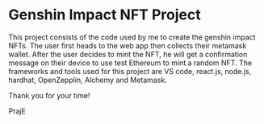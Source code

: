# Genshin Impact NFT Project

This project consists of the code used by me to create the genshin impact NFTs. The user first heads to the web app then collects their metamask wallet. After the user decides to mint the NFT, he will get a confirmation message on their device to use test Ethereum to mint a random NFT. The frameworks and tools used for this project are VS code, react.js, node.js, hardhat, OpenZepplin, Alchemy and Metamask.

Thank you for your time!

PrajE

